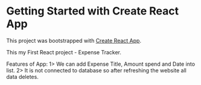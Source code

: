 # Getting Started with Create React App

This project was bootstrapped with [Create React App](https://github.com/facebook/create-react-app).

This my First React project - Expense Tracker.

Features of App:
1> We can add Expense Title, Amount spend and Date into list.
2> It is not connected to database so after refreshing the website all data deletes.
